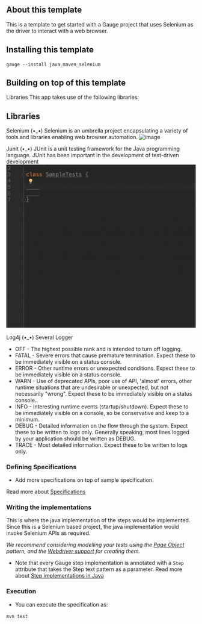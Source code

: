 ## About this template

This is a template to get started with a Gauge project that uses Selenium as the driver to interact with a web browser.

## Installing this template

    gauge --install java_maven_selenium

## Building on top of this template
Libraries
This app takes use of the following libraries:

## Libraries

Selenium (•_•) Selenium is an umbrella project encapsulating a variety of tools and libraries enabling web browser automation.
![image](https://user-images.githubusercontent.com/39453835/138594068-b8aee26c-518b-4181-901b-38c695475482.png)

Junit (•_•) JUnit is a unit testing framework for the Java programming language. JUnit has been important in the development of test-driven development
![Junit](https://github.com/sibelldgnn/TestiniumWebAutomationProject/blob/master/1_7sxGGmnUVforqlxb_sM4dg.gif)

Log4j (•_•) Several Logger 
* OFF	-  The highest possible rank and is intended to turn off logging.
* FATAL -	Severe errors that cause premature termination. Expect these to be immediately visible on a status console.
* ERROR - Other runtime errors or unexpected conditions. Expect these to be immediately visible on a status console.
* WARN - Use of deprecated APIs, poor use of API, 'almost' errors, other runtime situations that are undesirable or unexpected, but not necessarily "wrong". Expect these to be immediately visible on a status console..
* INFO - Interesting runtime events (startup/shutdown). Expect these to be immediately visible on a console, so be conservative and keep to a minimum.
* DEBUG - Detailed information on the flow through the system. Expect these to be written to logs only. Generally speaking, most lines logged by your application should be written as DEBUG.
* TRACE - Most detailed information. Expect these to be written to logs only.



### Defining Specifications


* Add more specifications on top of sample specification.

Read more about [Specifications](http://getgauge.io/documentation/user/current/specifications/README.html)

### Writing the implementations

This is where the java implementation of the steps would be implemented. Since this is a Selenium based project, the java implementation would invoke Selenium APIs as required.

_We recommend considering modelling your tests using the [Page Object](https://github.com/SeleniumHQ/selenium/wiki/PageObjects) pattern, and the [Webdriver support](https://github.com/SeleniumHQ/selenium/wiki/PageFactory) for creating them._

- Note that every Gauge step implementation is annotated with a `Step` attribute that takes the Step text pattern as a parameter.
Read more about [Step implementations in Java](http://getgauge.io/documentation/user/current/test_code/java/java.html)

### Execution

* You can execute the specification as:

```
mvn test
```
